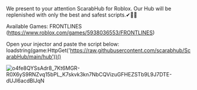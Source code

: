 We present to your attention ScarabHub for Roblox. Our Hub will be replenished with only the best and safest scripts.✔🐱‍🏍

Available Games:
FRONTLINES (https://www.roblox.com/games/5938036553/FRONTLINES)

Open your injector and paste the script below:
loadstring(game:HttpGet('https://raw.githubusercontent.com/scarabhub/ScarabHub/main/hub'))()

![o4fe8QYSsAdr8_7Kt6MGR-R0X6yS9RNZvq15bPL_K7skvk3kn7NbCQVizuGFHEZSTb9L9J7DTE-dUJl6acdBlJqN](https://user-images.githubusercontent.com/126503486/221954424-9b2f8ded-c944-45e4-ac15-50c8aeac39f0.jpg)
